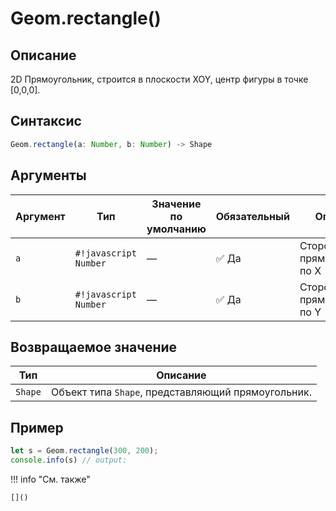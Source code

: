 # Geom.rectangle()

## Описание
2D Прямоугольник, строится в плоскости XOY, центр фигуры в точке [0,0,0].

## Синтаксис
```javascript
Geom.rectangle(a: Number, b: Number) -> Shape
```

## Аргументы

| Аргумент | Тип             | Значение по умолчанию | Обязательный        | Описание                    |
|----------|------------------|-----------------------|---------------------|-----------------------------|
| `a`      | `#!javascript Number` | —                 | :white_check_mark: Да | Сторона прямоугольника по X  |
| `b`      | `#!javascript Number` | —                 | :white_check_mark: Да | Сторона прямоугольника по Y  |

## Возвращаемое значение

| Тип      | Описание                             |
|----------|--------------------------------------|
| `Shape`  | Объект типа `Shape`, представляющий прямоугольник. |

## Пример
```javascript linenums="1"
let s = Geom.rectangle(300, 200);
console.info(s) // output:
```

!!! info "См. также"

    []()
